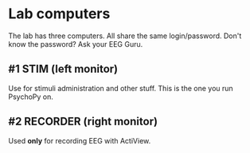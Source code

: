 # Lab computers

The lab has three computers. All share the same login/password. Don't know the password? Ask your EEG Guru.

## #1 STIM (left monitor)

Use for stimuli administration and other stuff. This is the one you run PsychoPy on.


## #2 RECORDER (right monitor)

Used **only** for recording EEG with ActiView.